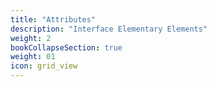 ```yaml
---
title: "Attributes"
description: "Interface Elementary Elements"
weight: 2
bookCollapseSection: true
weight: 01
icon: grid_view
---
```

